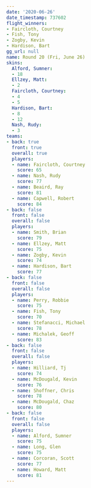 ```yaml
---
date: '2020-06-26'
date_timestamp: 737602
flight_winners:
- Faircloth, Courtney
- Fish, Tony
- Zogby, Kevin
- Hardison, Bart
gg_url: null
name: Round 20 (Fri, June 26)
skins:
  Alford, Sumner:
  - 18
  Ellzey, Matt:
  - 2
  Faircloth, Courtney:
  - 4
  - 5
  Hardison, Bart:
  - 8
  - 12
  Nash, Rudy:
  - 3
teams:
- back: true
  front: true
  overall: true
  players:
  - name: Faircloth, Courtney
    score: 65
  - name: Nash, Rudy
    score: 77
  - name: Beaird, Ray
    score: 81
  - name: Capwell, Robert
    score: 84
- back: false
  front: false
  overall: false
  players:
  - name: Smith, Brian
    score: 79
  - name: Ellzey, Matt
    score: 75
  - name: Zogby, Kevin
    score: 74
  - name: Hardison, Bart
    score: 77
- back: false
  front: false
  overall: false
  players:
  - name: Perry, Robbie
    score: 75
  - name: Fish, Tony
    score: 70
  - name: Stefanacci, Michael
    score: 78
  - name: Michalek, Geoff
    score: 83
- back: false
  front: false
  overall: false
  players:
  - name: Hilliard, Tj
    score: 74
  - name: McDougald, Kevin
    score: 76
  - name: Shoffner, Chris
    score: 78
  - name: McDougald, Chaz
    score: 80
- back: false
  front: false
  overall: false
  players:
  - name: Alford, Sumner
    score: 75
  - name: Long, Glen
    score: 75
  - name: Corcoran, Scott
    score: 77
  - name: Howard, Matt
    score: 81
---
```

